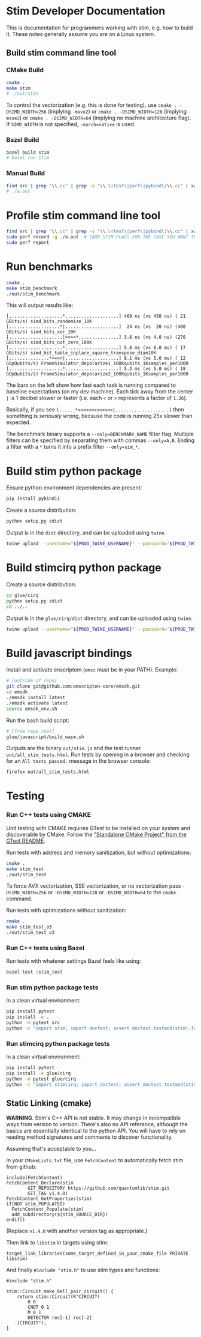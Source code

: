# Stim Developer Documentation

This is documentation for programmers working with stim, e.g. how to build it.
These notes generally assume you are on a Linux system.

## Build stim command line tool

### CMake Build

```bash
cmake .
make stim
# ./out/stim
```

To control the vectorization (e.g. this is done for testing),
use `cmake . -DSIMD_WIDTH=256` (implying `-mavx2`)
or `cmake . -DSIMD_WIDTH=128` (implying `-msse2`)
or `cmake . -DSIMD_WIDTH=64` (implying no machine architecture flag).
If `SIMD_WIDTH` is not specified, `-march=native` is used.

### Bazel Build

```bash
bazel build stim
# bazel run stim
```

### Manual Build

```bash
find src | grep "\\.cc" | grep -v "\\.\(test\|perf\|pybind\)\\.cc" | xargs g++ -pthread -std=c++11 -O3 -march=native
# ./a.out
```

# Profile stim command line tool

```bash
find src | grep "\\.cc" | grep -v "\\.\(test\|perf\|pybind\)\\.cc" | xargs g++ -pthread -std=c++11 -O3 -march=native -g -fno-omit-frame-pointer
sudo perf record -g ./a.out  # [ADD STIM FLAGS FOR THE CASE YOU WANT TO PROFILE]
sudo perf report
```

# Run benchmarks

```bash
cmake .
make stim_benchmark
./out/stim_benchmark
```

This will output results like:

```
[....................*....................] 460 ns (vs 450 ns) ( 21 GBits/s) simd_bits_randomize_10K
[...................*|....................]  24 ns (vs  20 ns) (400 GBits/s) simd_bits_xor_10K
[....................|>>>>*...............] 3.6 ns (vs 4.0 ns) (270 GBits/s) simd_bits_not_zero_100K
[....................*....................] 5.8 ms (vs 6.0 ms) ( 17 GBits/s) simd_bit_table_inplace_square_transpose_diam10K
[...............*<<<<|....................] 8.1 ms (vs 5.0 ms) ( 12 GOpQubits/s) FrameSimulator_depolarize1_100Kqubits_1Ksamples_per1000
[....................*....................] 5.3 ms (vs 5.0 ms) ( 18 GOpQubits/s) FrameSimulator_depolarize2_100Kqubits_1Ksamples_per1000
```

The bars on the left show how fast each task is running compared to baseline expectations (on my dev machine).
Each tick away from the center `|` is 1 decibel slower or faster (i.e. each `<` or `>` represents a factor of `1.26`).

Basically, if you see `[......*<<<<<<<<<<<<<|....................]` then something is *seriously* wrong, because the
code is running 25x slower than expected.

The benchmark binary supports a `--only=BENCHMARK_NAME` filter flag.
Multiple filters can be specified by separating them with commas `--only=A,B`.
Ending a filter with a `*` turns it into a prefix filter `--only=sim_*`.

# Build stim python package

Ensure python environment dependencies are present:

```bash
pip install pybind11
```

Create a source distribution:

```bash
python setup.py sdist
```

Output is in the `dist` directory, and can be uploaded using `twine`.

```bash
twine upload --username="${PROD_TWINE_USERNAME}" --password="${PROD_TWINE_PASSWORD}" dist/[CREATED_FILE_GOES_HERE]
```

# Build stimcirq python package

Create a source distribution:

```bash
cd glue/cirq
python setup.py sdist
cd ../..
```

Output is in the `glue/cirq/dist` directory, and can be uploaded using `twine`.

```bash
twine upload --username="${PROD_TWINE_USERNAME}" --password="${PROD_TWINE_PASSWORD}" glue/cirq/dist/[CREATED_FILE_GOES_HERE]
```

# Build javascript bindings

Install and activate enscriptem (`emcc` must be in your PATH).
Example:

```bash
# [outside of repo]
git clone git@github.com:emscripten-core/emsdk.git
cd emsdk
./emsdk install latest
./emsdk activate latest
source emsdk_env.sh
```

Run the bash build script:

```bash
# [from repo root]
glue/javascript/build_wasm.sh
```

Outputs are the binary `out/stim.js` and the test runner `out/all_stim_tests.html`.
Run tests by opening in a browser and checking for an `All tests passed.` message in the browser console:

```bash
firefox out/all_stim_tests.html
```

# Testing

### Run C++ tests using CMAKE

Unit testing with CMAKE requires GTest to be installed on your system and discoverable by CMake.
Follow the ["Standalone CMake Project" from the GTest README](https://github.com/google/googletest/tree/master/googletest).

Run tests with address and memory sanitization, but without optimizations:

```bash
cmake .
make stim_test
./out/stim_test
```

To force AVX vectorization, SSE vectorization, or no vectorization
pass `-DSIMD_WIDTH=256` or `-DSIMD_WIDTH=128` or `-DSIMD_WIDTH=64` to the `cmake` command.

Run tests with optimizations without sanitization:

```bash
cmake .
make stim_test_o3
./out/stim_test_o3
```

### Run C++ tests using Bazel

Run tests with whatever settings Bazel feels like using:

```bash
bazel test :stim_test
```

### Run stim python package tests

In a clean virtual environment:

```bash
pip install pytest
pip install -e .
python -m pytest src
python -c "import stim; import doctest; assert doctest.testmod(stim).failed == 0"
```

### Run stimcirq python package tests

In a clean virtual environment:

```bash
pip install pytest
pip install -e glue/cirq
python -m pytest glue/cirq
python -c "import stimcirq; import doctest; assert doctest.testmod(stimcirq).failed == 0"
```

## Static Linking (cmake)

**WARNING**.
Stim's C++ API is not stable.
It may change in incompatible ways from version to version.
There's also no API reference, although the basics are essentially identical to the python API.
You will have to rely on reading method signatures and comments to discover functionality.

Assuming that's acceptable to you...

In your `CMakeLists.txt` file, use `FetchContent` to automatically fetch stim from github:

```
include(FetchContent)
FetchContent_Declare(stim
        GIT_REPOSITORY https://github.com/quantumlib/stim.git
        GIT_TAG v1.4.0)
FetchContent_GetProperties(stim)
if(NOT stim_POPULATED)
  FetchContent_Populate(stim)
  add_subdirectory(${stim_SOURCE_DIR})
endif()
```

(Replace `v1.4.0` with another version tag as appropriate.)

Then link to `libstim` in targets using stim:

```
target_link_libraries(some_target_defined_in_your_cmake_file PRIVATE libstim)
```

And finally `#include "stim.h"` to use stim types and functions:

```
#include "stim.h"

stim::Circuit make_bell_pair_circuit() {
    return stim::Circuit(R"CIRCUIT(
        H 0
        CNOT 0 1
        M 0 1
        DETECTOR rec[-1] rec[-2]
    )CIRCUIT");
}
```
